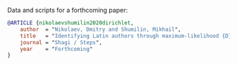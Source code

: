 Data and scripts for a forthcoming paper:

```bibtex
@ARTICLE {nikolaevshumilin2020dirichlet,
    author  = "Nikolaev, Dmitry and Shumilin, Mikhail",
    title   = "Identifying Latin authors through maximum-likelihood {D}irichlet inference: {A} contribution to model-based stylometry",
    journal = "Shagi / Steps",
    year    = "Forthcoming"
}
```
